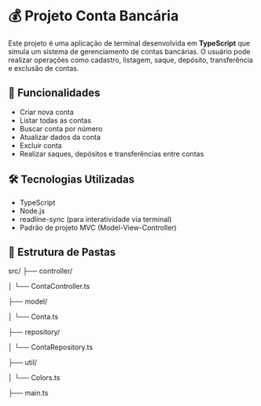 # 💰 Projeto Conta Bancária

Este projeto é uma aplicação de terminal desenvolvida em **TypeScript** que simula um sistema de gerenciamento de contas bancárias. O usuário pode realizar operações como cadastro, listagem, saque, depósito, transferência e exclusão de contas.

## 🚀 Funcionalidades

- Criar nova conta
- Listar todas as contas
- Buscar conta por número
- Atualizar dados da conta
- Excluir conta
- Realizar saques, depósitos e transferências entre contas

## 🛠️ Tecnologias Utilizadas

- TypeScript
- Node.js
- readline-sync (para interatividade via terminal)
- Padrão de projeto MVC (Model-View-Controller)

## 📂 Estrutura de Pastas

src/
├── controller/

│ └── ContaController.ts

├── model/

│ └── Conta.ts

├── repository/

│ └── ContaRepository.ts

├── util/

│ └── Colors.ts

├── main.ts

